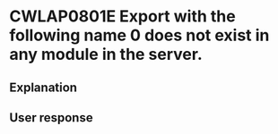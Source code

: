 # CWLAP0801E Export with the following name 0 does not exist in any module in the server.

## Explanation

## User response